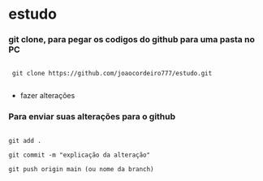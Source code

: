 # estudo


### git clone, para pegar os codigos do github para uma pasta no PC

```

 git clone https://github.com/joaocordeiro777/estudo.git


```

  * fazer alterações

### Para enviar suas alterações para o github

```

git add .

git commit -m "explicação da alteração"

git push origin main (ou nome da branch)

```